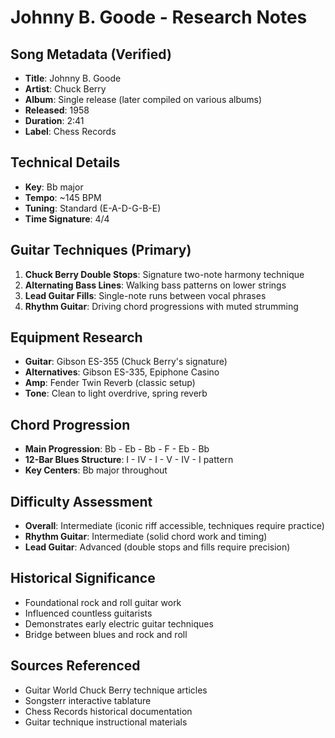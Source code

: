 # Johnny B. Goode - Research Notes

## Song Metadata (Verified)
- **Title**: Johnny B. Goode
- **Artist**: Chuck Berry
- **Album**: Single release (later compiled on various albums)
- **Released**: 1958
- **Duration**: 2:41
- **Label**: Chess Records

## Technical Details
- **Key**: Bb major
- **Tempo**: ~145 BPM
- **Tuning**: Standard (E-A-D-G-B-E)
- **Time Signature**: 4/4

## Guitar Techniques (Primary)
1. **Chuck Berry Double Stops**: Signature two-note harmony technique
2. **Alternating Bass Lines**: Walking bass patterns on lower strings
3. **Lead Guitar Fills**: Single-note runs between vocal phrases
4. **Rhythm Guitar**: Driving chord progressions with muted strumming

## Equipment Research
- **Guitar**: Gibson ES-355 (Chuck Berry's signature)
- **Alternatives**: Gibson ES-335, Epiphone Casino
- **Amp**: Fender Twin Reverb (classic setup)
- **Tone**: Clean to light overdrive, spring reverb

## Chord Progression
- **Main Progression**: Bb - Eb - Bb - F - Eb - Bb
- **12-Bar Blues Structure**: I - IV - I - V - IV - I pattern
- **Key Centers**: Bb major throughout

## Difficulty Assessment
- **Overall**: Intermediate (iconic riff accessible, techniques require practice)
- **Rhythm Guitar**: Intermediate (solid chord work and timing)
- **Lead Guitar**: Advanced (double stops and fills require precision)

## Historical Significance
- Foundational rock and roll guitar work
- Influenced countless guitarists
- Demonstrates early electric guitar techniques
- Bridge between blues and rock and roll

## Sources Referenced
- Guitar World Chuck Berry technique articles
- Songsterr interactive tablature
- Chess Records historical documentation
- Guitar technique instructional materials
